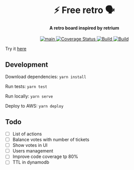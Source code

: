 <h1 align="center">
  ⚡ Free retro 🗣️
  <br>
</h1>
<h4 align="center">A retro board inspired by retrium</h4>
<p align="center">

<a href="https://github.com/andrewinci/free-retro/actions/workflows/ci.yml">
<img src="https://github.com/andrewinci/free-retro/actions/workflows/ci.yml/badge.svg?branch=main" alt="main"/>
</a>

<a href='https://coveralls.io/github/andrewinci/free-retro?branch=main'>
<img src='https://coveralls.io/repos/github/andrewinci/free-retro/badge.svg?branch=main' alt='Coverage Status' />
</a>

<a href="https://github.com/semantic-release/semantic-release">
<img src="https://img.shields.io/badge/%20%20%F0%9F%93%A6%F0%9F%9A%80-semantic--release-e10079.svg" alt="Build"/>
</a>

<a href="https://snyk.io/test/github/andrewinci/free-retro">
<img src="https://snyk.io/test/github/andrewinci/free-retro/badge.svg" alt="Build"/>
</a>

</p>

Try it [here](https://retroapp.amaker.xyz/)

## Development

Download dependencies: `yarn install`

Run tests: `yarn test`

Run locally: `yarn serve`

Deploy to AWS: `yarn deploy`

## Todo

- [ ] List of actions
- [ ] Balance votes with number of tickets
- [ ] Show votes in UI
- [ ] Users management
- [ ] Improve code coverage tp 80%
- [ ] TTL in dynamodb
